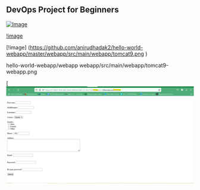 ## DevOps Project for Beginners   

[![Image](https://github.com/yankils/Simple-DevOps-Project/blob/master/Devops_course.PNG "DevOps Project - CI/CD with Jenkins Ansible Docker Kubernetes ")](https://www.udemy.com/course/valaxy-devops/?referralCode=8147A5CF4C8C7D9E253F)



[!image](https://github.com/anirudhadak2/hello-world-webapp/master/tomcat9-webapp.png )




 [!image] (https://github.com/anirudhadak2/hello-world-webapp/master/webapp/src/main/webapp/tomcat9.png )

hello-world-webapp/webapp
webapp/src/main/webapp/tomcat9-webapp.png




[![Image](https://github.com/anirudhadak2/hello-world-webapp/blob/master/tomcat9-webapp.png)
